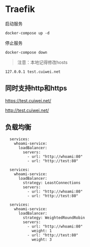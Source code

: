 # Traefik

启动服务
```shell
docker-compose up -d
```

停止服务
```shell
docker-compose down
```
> 注意：本地记得修改hosts
```
127.0.0.1 test.cuiwei.net
```

## 同时支持http和https
https://test.cuiwei.net/

http://test.cuiwei.net/

## 负载均衡

```shell
  services:
    whoami-service:
      loadBalancer:
        servers:
          - url: "http://whoami:80"
          - url: "http://test:80"
```
```shell
  services:
    whoami-service:
      loadBalancer:
        strategy: LeastConnections
        servers:
          - url: "http://whoami:80"
          - url: "http://test:80"
```

```shell
  services:
    whoami-service:
      loadBalancer:
        strategy: WeightedRoundRobin
        servers:
          - url: "http://whoami:80"
            weight: 1
          - url: "http://test:80"
            weight: 3
```